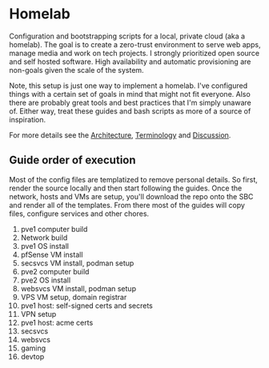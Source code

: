 # Homelab

Configuration and bootstrapping scripts for a local, private cloud (aka a homelab). The goal is to create a zero-trust environment to serve web apps, manage media and work on tech projects. I strongly prioritized open source and self hosted software. High availability and automatic provisioning are non-goals given the scale of the system.

Note, this setup is just one way to implement a homelab. I've configured things with a certain set of goals in mind that might not fit everyone. Also there are probably great tools and best practices  that I'm simply unaware of. Either way, treat these guides and bash scripts as more of a source of inspiration.

For more details see the [Architecture](./docs/architecture.md), [Terminology](./docs/terminology.md) and [Discussion](./docs/discussion.md).

## Guide order of execution

Most of the config files are templatized to remove personal details. So first, render the source locally and then start following the guides. 
Once the network, hosts and VMs are setup, you'll download the repo onto the SBC and render all of the templates. From there most of the guides will copy files, configure services and other chores.

1. pve1 computer build
1. Network build
1. pve1 OS install
1. pfSense VM install
1. secsvcs VM install, podman setup
1. pve2 computer build
1. pve2 OS install
1. websvcs VM install, podman setup
1. VPS VM setup, domain registrar
1. pve1 host: self-signed certs and secrets
1. VPN setup
1. pve1 host: acme certs
1. secsvcs
1. websvcs
1. gaming
1. devtop
